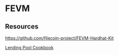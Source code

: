 # FEVM

## Resources

https://github.com/filecoin-project/FEVM-Hardhat-Kit

[Lending Pool Cookbook](https://fvm-forum.filecoin.io/t/lending-pool-cookbook/114)

